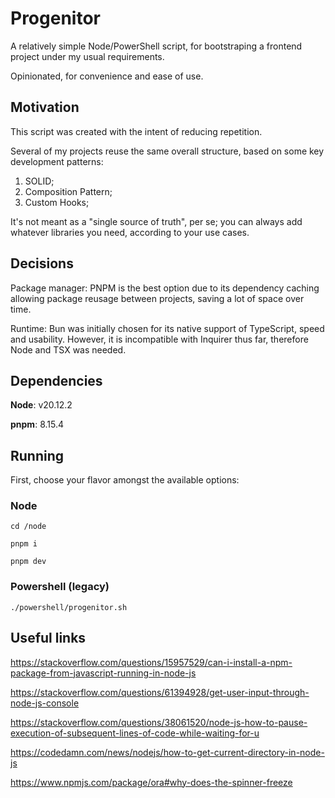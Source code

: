 # Progenitor

A relatively simple Node/PowerShell script, for bootstraping a frontend project under my usual requirements.

Opinionated, for convenience and ease of use.

## Motivation

This script was created with the intent of reducing repetition.

Several of my projects reuse the same overall structure, based on some key development patterns:

1) SOLID;
2) Composition Pattern;
3) Custom Hooks;

It's not meant as a "single source of truth", per se; you can always add whatever libraries you need, according to your use cases.

## Decisions

Package manager: PNPM is the best option due to its dependency caching allowing package reusage between projects, saving a lot of space over time.

Runtime: Bun was initially chosen for its native support of TypeScript, speed and usability. However, it is incompatible with Inquirer thus far, therefore Node and TSX was needed.

## Dependencies

**Node**: v20.12.2

**pnpm**: 8.15.4

## Running

First, choose your flavor amongst the available options:

### Node

`cd /node`

`pnpm i`

`pnpm dev`

### Powershell (legacy)

`./powershell/progenitor.sh`

## Useful links

https://stackoverflow.com/questions/15957529/can-i-install-a-npm-package-from-javascript-running-in-node-js

https://stackoverflow.com/questions/61394928/get-user-input-through-node-js-console

https://stackoverflow.com/questions/38061520/node-js-how-to-pause-execution-of-subsequent-lines-of-code-while-waiting-for-u

https://codedamn.com/news/nodejs/how-to-get-current-directory-in-node-js

https://www.npmjs.com/package/ora#why-does-the-spinner-freeze
